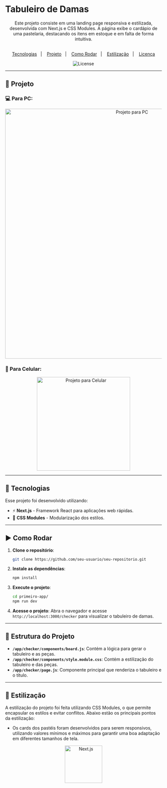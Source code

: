 # Tabuleiro de Damas

<p align="center">
  Este projeto consiste em uma landing page responsiva e estilizada, desenvolvida com Next.js e CSS Modules. A página exibe o cardápio de uma pastelaria, destacando os itens em estoque e em falta de forma intuitiva.<br><br>
</p>

<p align="center">
  <a href="#-tecnologias">Tecnologias</a>&nbsp;&nbsp;&nbsp;|&nbsp;&nbsp;&nbsp;
  <a href="#-projeto">Projeto</a>&nbsp;&nbsp;&nbsp;|&nbsp;&nbsp;&nbsp;
  <a href="#-como-rodar">Como Rodar</a>&nbsp;&nbsp;&nbsp;|&nbsp;&nbsp;&nbsp;
  <a href="#-estilizacao">Estilização</a>&nbsp;&nbsp;&nbsp;|&nbsp;&nbsp;&nbsp;
  <a href="#-licenca">Licença</a>
</p>

<p align="center">
  <img alt="License" src="https://img.shields.io/static/v1?label=license&message=MIT&color=0F172A&labelColor=1D4ED8">
</p>

---

## 📂 Projeto

### 💻 Para PC:
<p align="center">
  <img alt="Projeto para PC" src="https://github.com/user-attachments/assets/158cbf47-aa51-418d-82c7-4e969b73b58a" width="800px">
</p>


### 📱 Para Celular:
<p align="center">
  <img alt="Projeto para Celular" src="https://github.com/user-attachments/assets/e5ab1d2f-2e06-4505-b4ba-0716b2a8d160" width="300px">
</p>


---

## 🚀 Tecnologias

Esse projeto foi desenvolvido utilizando:

- ⚡ **Next.js** - Framework React para aplicações web rápidas.
- 🎨 **CSS Modules** - Modularização dos estilos.

---

## ▶️ Como Rodar

1. **Clone o repositório**:
   ```bash
   git clone https://github.com/seu-usuario/seu-repositorio.git
   ```

2. **Instale as dependências**:
   ```bash
   npm install
   ```

3. **Execute o projeto**:
   ```bash
   cd primeiro-app/
   npm run dev
   ```

4. **Acesse o projeto**:
   Abra o navegador e acesse `http://localhost:3000/checker` para visualizar o tabuleiro de damas.

---

## 📂 Estrutura do Projeto

- **`/app/checker/components/board.js`**: Contém a lógica para gerar o tabuleiro e as peças.
- **`/app/checker/components/style.module.css`**: Contém a estilização do tabuleiro e das peças.
- **`/app/checker/page.js`**: Componente principal que renderiza o tabuleiro e o título.

---

## 🎨 Estilização

A estilização do projeto foi feita utilizando CSS Modules, o que permite encapsular os estilos e evitar conflitos.
Abaixo estão os principais pontos da estilização:

- Os cards dos pastéis foram desenvolvidos para serem responsivos, utilizando valores mínimos e máximos para garantir uma boa adaptação em diferentes tamanhos de tela.



<p align="center">
  <img alt="Next.js" src="https://github.com/user-attachments/assets/fa6ab436-ae1b-41e0-b26c-2af8f4d8c2a6" width="120px" />
</p>

